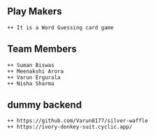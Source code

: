 ## Play Makers

    ++ It is a Word Guessing card game

## Team Members

    ++ Suman Biswas
    ++ Meenakshi Arora
    ++ Varun Ergurala
    ++ Nisha Sharma
## dummy backend
    ++ https://github.com/Varun8177/silver-waffle
    ++ https://ivory-donkey-suit.cyclic.app/
